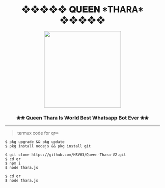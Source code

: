 <div align="center"><h1>❖❖❖❖❖ 𝐐𝐔𝐄𝐄𝐍 *THARA*  ❖❖❖❖❖</h1><a href="https://github.com/HSV03/Queen-Thara-V2"><img src="https://github.com/ravindu01manoj/ravindu01manoj/blob/e30459858952812db2b9b479cbc6eeb7603bb494/sewqueenimg/main.jpg" width="250" height="250"></a><h3>✬✬ Queen Thara Is World Best Whatsapp Bot Ever ✬✬</h3></div>


***

> termux code for qr✏


```
$ pkg upgrade && pkg update
$ pkg install nodejs && pkg install git
```

```
$ git clone https://github.com/HSV03/Queen-Thara-V2.git
$ cd qr
$ npm i
$ node thara.js

```
```
$ cd qr
$ node thara.js
```

